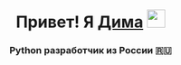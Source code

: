 <h1 align="center">Привет! Я <a href="https://github.com/sunnylucifer66" target="_blank">Дима</a>
<img src="https://github.com/blackcater/blackcater/raw/main/images/Hi.gif" height="32"/></h1>
<h3 align="center">Python разработчик из России 🇷🇺</h3>
